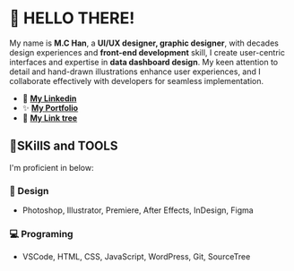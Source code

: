# 👋 HELLO THERE!

My name is **M.C Han**, a **UI/UX designer, graphic designer**, with decades design experiences and **front-end development** skill, I create user-centric interfaces and expertise in **data dashboard design**. My keen attention to detail and hand-drawn illustrations enhance user experiences, and I collaborate effectively with developers for seamless implementation.

- 💼 [**My Linkedin**](https://www.linkedin.com/in/hanmc/)
- ✨ [**My Portfolio**](https://han925.com/portfolio/)
- 🌲 [**My Link tree**](https://han925.com/)

## 🚀SKillS and TOOLS

I'm proficient in below:

### 🎨 Design
- Photoshop, Illustrator, Premiere, After Effects, InDesign, Figma

### 💻 Programing
- VSCode, HTML, CSS, JavaScript, WordPress, Git, SourceTree
